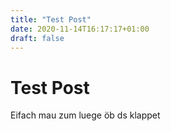 ```yaml
---
title: "Test Post"
date: 2020-11-14T16:17:17+01:00
draft: false
---
```

# Test Post
Eifach mau zum luege öb ds klappet
